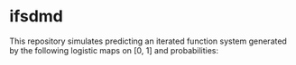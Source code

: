 # ifsdmd

This repository simulates predicting an iterated function system generated by the following logistic maps on [0, 1] and probabilities:
